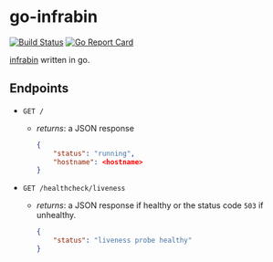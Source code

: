 # go-infrabin

[![Build Status](https://travis-ci.org/maruina/go-infrabin.svg?branch=master)](https://travis-ci.org/maruina/go-infrabin)
[![Go Report Card](https://goreportcard.com/badge/github.com/maruina/go-infrabin)](https://goreportcard.com/report/github.com/maruina/go-infrabin)

[infrabin](https://github.com/maruina/infrabin) written in go.

## Endpoints

* `GET /`
  * _returns_: a JSON response

    ```json
    {
        "status": "running",
        "hostname": <hostname>
    }
    ```

* `GET /healthcheck/liveness`
  * _returns_: a JSON response if healthy or the status code `503` if unhealthy.

    ```json
    {
        "status": "liveness probe healthy"
    }
    ```
